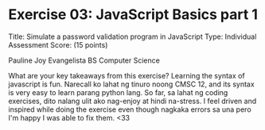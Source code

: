 # Exercise 03: JavaScript Basics part 1

Title: Simulate a password validation program in JavaScript
Type: Individual Assessment
Score: (15 points)

Pauline Joy Evangelista
BS Computer Science

What are your key takeaways from this exercise?
Learning the syntax of javascript is fun. Narecall ko lahat ng tinuro noong CMSC 12, and its syntax is very easy to learn parang python lang. So far, sa lahat ng coding exercises, dito nalang ulit ako nag-enjoy at hindi na-stress. I feel driven and inspired while doing the exercise even though nagkaka errors sa una pero I'm happy I was able to fix them. <33



